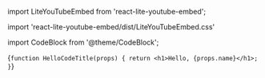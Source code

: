 import LiteYouTubeEmbed from 'react-lite-youtube-embed';

import 'react-lite-youtube-embed/dist/LiteYouTubeEmbed.css'



<LiteYouTubeEmbed id='vSvjj_XJAkk' playlist={false}/>

import CodeBlock from '@theme/CodeBlock';



<CodeBlock
language="jsx"
title="/src/components/HelloCodeTitle.js"
showLineNumbers>
{`function HelloCodeTitle(props) {
return <h1>Hello, {props.name}</h1>;
}`}
</CodeBlock>

